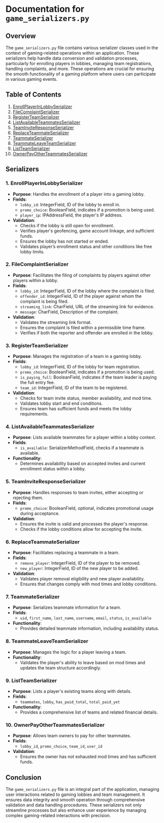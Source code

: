 # Documentation for `game_serializers.py`

## Overview

The `game_serializers.py` file contains various serializer classes used in the context of gaming-related operations within an application. These serializers help handle data conversion and validation processes, particularly for enrolling players in lobbies, managing team registrations, handling complaints, and more. These operations are crucial for ensuring the smooth functionality of a gaming platform where users can participate in various gaming events.

## Table of Contents

1. [EnrollPlayerInLobbySerializer](#enrollplayerinlobbyserializer)
2. [FileComplaintSerializer](#filecomplaintserializer)
3. [RegisterTeamSerializer](#registerteamserializer)
4. [ListAvailableTeammatesSerializer](#listavailableteammatesserializer)
5. [TeamInviteResponseSerializer](#teaminviteresponseserializer)
6. [ReplaceTeammateSerializer](#replaceteammateserializer)
7. [TeammateSerializer](#teammateserializer)
8. [TeammateLeaveTeamSerializer](#teammateleaveteamserializer)
9. [ListTeamSerializer](#listteamserializer)
10. [OwnerPayOtherTeammatesSerializer](#ownerpayotherteammatesserializer)

## Serializers

### 1. EnrollPlayerInLobbySerializer

- **Purpose**: Handles the enrollment of a player into a gaming lobby.
- **Fields**:
  - `lobby_id`: IntegerField, ID of the lobby to enroll in.
  - `promo_choice`: BooleanField, indicates if a promotion is being used.
  - `player_ip`: IPAddressField, the player's IP address.
- **Validation**:
  - Checks if the lobby is still open for enrollment.
  - Verifies player's geofencing, game account linkage, and sufficient funds.
  - Ensures the lobby has not started or ended.
  - Validates player’s enrollment status and other conditions like free lobby limits.

### 2. FileComplaintSerializer

- **Purpose**: Facilitates the filing of complaints by players against other players within a lobby.
- **Fields**:
  - `lobby_id`: IntegerField, ID of the lobby where the complaint is filed.
  - `offender_id`: IntegerField, ID of the player against whom the complaint is being filed.
  - `streaming_link`: CharField, URL of the streaming link for evidence.
  - `message`: CharField, Description of the complaint.
- **Validation**:
  - Validates the streaming link format.
  - Ensures the complaint is filed within a permissible time frame.
  - Verifies if both the reporter and offender are enrolled in the lobby.

### 3. RegisterTeamSerializer

- **Purpose**: Manages the registration of a team in a gaming lobby.
- **Fields**:
  - `lobby_id`: IntegerField, ID of the lobby for team registration.
  - `promo_choice`: BooleanField, indicates if a promotion is being used.
  - `is_paying_full`: BooleanField, indicates if the team leader is paying the full entry fee.
  - `team_id`: IntegerField, ID of the team to be registered.
- **Validation**:
  - Checks for team invite status, member availability, and mod time.
  - Validates lobby start and end conditions.
  - Ensures team has sufficient funds and meets the lobby requirements.

### 4. ListAvailableTeammatesSerializer

- **Purpose**: Lists available teammates for a player within a lobby context.
- **Fields**:
  - `is_available`: SerializerMethodField, checks if a teammate is available.
- **Functionality**:
  - Determines availability based on accepted invites and current enrollment status within a lobby.

### 5. TeamInviteResponseSerializer

- **Purpose**: Handles responses to team invites, either accepting or rejecting them.
- **Fields**:
  - `promo_choice`: BooleanField, optional, indicates promotional usage during acceptance.
- **Validation**:
  - Ensures the invite is valid and processes the player's response.
  - Checks if the lobby conditions allow for accepting the invite.

### 6. ReplaceTeammateSerializer

- **Purpose**: Facilitates replacing a teammate in a team.
- **Fields**:
  - `remove_player`: IntegerField, ID of the player to be removed.
  - `new_player`: IntegerField, ID of the new player to be added.
- **Validation**:
  - Validates player removal eligibility and new player availability.
  - Ensures that changes comply with mod times and lobby conditions.

### 7. TeammateSerializer

- **Purpose**: Serializes teammate information for a team.
- **Fields**:
  - `uid`, `first_name`, `last_name`, `username`, `email`, `status`, `is_available`
- **Functionality**:
  - Provides detailed teammate information, including availability status.

### 8. TeammateLeaveTeamSerializer

- **Purpose**: Manages the logic for a player leaving a team.
- **Functionality**:
  - Validates the player's ability to leave based on mod times and updates the team structure accordingly.

### 9. ListTeamSerializer

- **Purpose**: Lists a player's existing teams along with details.
- **Fields**:
  - `teammates`, `lobby`, `has_paid_total`, `total_paid_yet`
- **Functionality**:
  - Provides a comprehensive list of teams and related financial details.

### 10. OwnerPayOtherTeammatesSerializer

- **Purpose**: Allows team owners to pay for other teammates.
- **Fields**:
  - `lobby_id`, `promo_choice`, `team_id`, `user_id`
- **Validation**:
  - Ensures the owner has not exhausted mod times and has sufficient funds.

## Conclusion

The `game_serializers.py` file is an integral part of the application, managing user interactions related to gaming lobbies and team management. It ensures data integrity and smooth operation through comprehensive validation and data handling procedures. These serializers not only streamline processes but also enhance user experience by managing complex gaming-related interactions with precision.